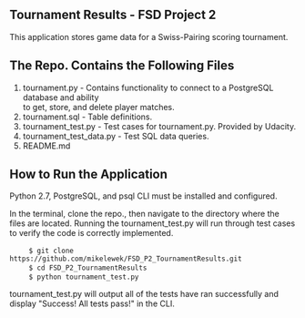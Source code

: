 Tournament Results - FSD Project 2
------------------------------------
<p>This application stores game data for a Swiss-Pairing scoring tournament.</p>

The Repo. Contains the Following Files
-------------------------------------
 1. tournament.py - Contains functionality to connect to a PostgreSQL 
 	database and ability<br>to get, store, and delete player matches.<br>
 2. tournament.sql - Table definitions.<br>
 3. tournament_test.py - Test cases for tournament.py. Provided by Udacity.<br>
 4. tournament_test_data.py - Test SQL data queries.<br>
 5. README.md

How to Run the Application
-------------------------
<p>Python 2.7, PostgreSQL, and psql CLI must be installed and configured.</p>
<p>In the terminal, clone the repo., then navigate to the directory where the files are located. Running the tournament_test.py will run through test cases to verify the code is correctly implemented.</p>

<pre>
	<code>$ git clone https://github.com/mikelewek/FSD_P2_TournamentResults.git</code>
	<code>$ cd FSD_P2_TournamentResults</code>
	<code>$ python tournament_test.py</code>
</pre>

<p>tournament_test.py will output all of the tests have ran successfully and display "Success!  All tests pass!" in the CLI.</p>